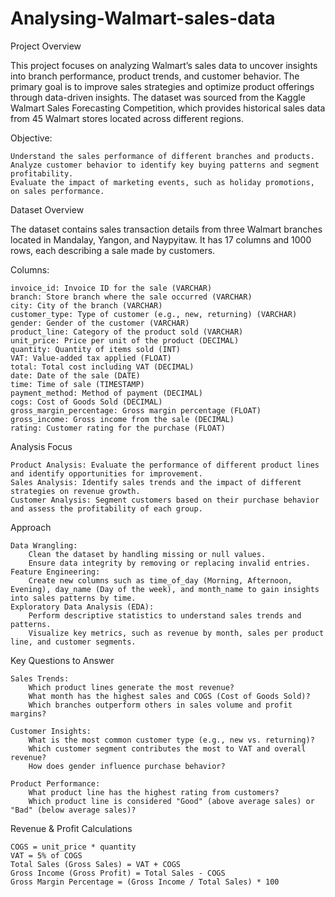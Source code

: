 # Analysing-Walmart-sales-data

Project Overview

This project focuses on analyzing Walmart’s sales data to uncover insights into branch performance, product trends, and customer behavior. The primary goal is to improve sales strategies and optimize product offerings through data-driven insights. The dataset was sourced from the Kaggle Walmart Sales Forecasting Competition, which provides historical sales data from 45 Walmart stores located across different regions.

Objective:

    Understand the sales performance of different branches and products.
    Analyze customer behavior to identify key buying patterns and segment profitability.
    Evaluate the impact of marketing events, such as holiday promotions, on sales performance.

Dataset Overview

The dataset contains sales transaction details from three Walmart branches located in Mandalay, Yangon, and Naypyitaw. It has 17 columns and 1000 rows, each describing a sale made by customers.

Columns:

    invoice_id: Invoice ID for the sale (VARCHAR)
    branch: Store branch where the sale occurred (VARCHAR)
    city: City of the branch (VARCHAR)
    customer_type: Type of customer (e.g., new, returning) (VARCHAR)
    gender: Gender of the customer (VARCHAR)
    product_line: Category of the product sold (VARCHAR)
    unit_price: Price per unit of the product (DECIMAL)
    quantity: Quantity of items sold (INT)
    VAT: Value-added tax applied (FLOAT)
    total: Total cost including VAT (DECIMAL)
    date: Date of the sale (DATE)
    time: Time of sale (TIMESTAMP)
    payment_method: Method of payment (DECIMAL)
    cogs: Cost of Goods Sold (DECIMAL)
    gross_margin_percentage: Gross margin percentage (FLOAT)
    gross_income: Gross income from the sale (DECIMAL)
    rating: Customer rating for the purchase (FLOAT)

Analysis Focus

    Product Analysis: Evaluate the performance of different product lines and identify opportunities for improvement.
    Sales Analysis: Identify sales trends and the impact of different strategies on revenue growth.
    Customer Analysis: Segment customers based on their purchase behavior and assess the profitability of each group.

Approach

    Data Wrangling:
        Clean the dataset by handling missing or null values.
        Ensure data integrity by removing or replacing invalid entries.
    Feature Engineering:
        Create new columns such as time_of_day (Morning, Afternoon, Evening), day_name (Day of the week), and month_name to gain insights into sales patterns by time.
    Exploratory Data Analysis (EDA):
        Perform descriptive statistics to understand sales trends and patterns.
        Visualize key metrics, such as revenue by month, sales per product line, and customer segments.

Key Questions to Answer

    Sales Trends:
        Which product lines generate the most revenue?
        What month has the highest sales and COGS (Cost of Goods Sold)?
        Which branches outperform others in sales volume and profit margins?

    Customer Insights:
        What is the most common customer type (e.g., new vs. returning)?
        Which customer segment contributes the most to VAT and overall revenue?
        How does gender influence purchase behavior?

    Product Performance:
        What product line has the highest rating from customers?
        Which product line is considered "Good" (above average sales) or "Bad" (below average sales)?

Revenue & Profit Calculations

    COGS = unit_price * quantity
    VAT = 5% of COGS
    Total Sales (Gross Sales) = VAT + COGS
    Gross Income (Gross Profit) = Total Sales - COGS
    Gross Margin Percentage = (Gross Income / Total Sales) * 100
